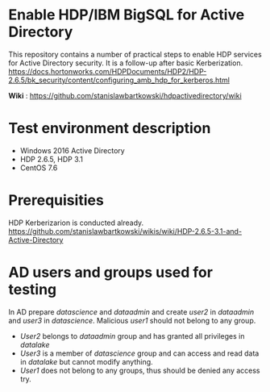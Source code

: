 # Enable HDP/IBM BigSQL for Active Directory
This repository contains a number of practical steps to enable HDP services for Active Directory security. It is a follow-up after basic Kerberization.<br>
https://docs.hortonworks.com/HDPDocuments/HDP2/HDP-2.6.5/bk_security/content/configuring_amb_hdp_for_kerberos.html<br>

**Wiki** : https://github.com/stanislawbartkowski/hdpactivedirectory/wiki
# Test environment description
* Windows 2016 Active Directory
* HDP 2.6.5, HDP 3.1
* CentOS 7.6
# Prerequisities
HDP Kerberizarion is conducted already.
https://github.com/stanislawbartkowski/wikis/wiki/HDP-2.6.5-3.1-and-Active-Directory
# AD users and groups used for testing

In AD prepare *datascience* and *dataadmin* and create *user2* in *dataadmin* and *user3* in *datascience*. Malicious *user1* should not belong to any group.

* *User2* belongs to *dataadmin* group and has granted all privileges in *datalake*
* *User3* is a member of *datascience* group and can access and read data in *datalake* but cannot modify anything. 
* *User1* does not belong to any groups, thus should be denied any access try.




